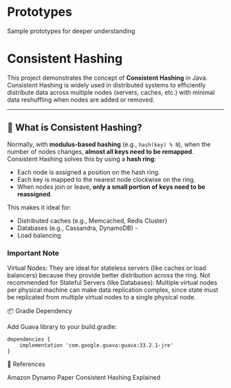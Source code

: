 # Prototypes
Sample prototypes for deeper understanding

# Consistent Hashing

This project demonstrates the concept of **Consistent Hashing** in Java.  
Consistent Hashing is widely used in distributed systems to efficiently distribute data across multiple nodes (servers, caches, etc.) with minimal data reshuffling when nodes are added or removed.

---

## 🔹 What is Consistent Hashing?

Normally, with **modulus-based hashing** (e.g., `hash(key) % N`), when the number of nodes changes, **almost all keys need to be remapped**.  
Consistent Hashing solves this by using a **hash ring**:
- Each node is assigned a position on the hash ring.
- Each key is mapped to the nearest node clockwise on the ring.
- When nodes join or leave, **only a small portion of keys need to be reassigned**.

This makes it ideal for:
- Distributed caches (e.g., Memcached, Redis Cluster)
- Databases (e.g., Cassandra, DynamoDB) - 
- Load balancing

### Important Note
Virtual Nodes: They are ideal for stateless servers (like caches or load balancers) because they provide better distribution across the ring.
Not recommended for Stateful Servers (like Databases): Multiple virtual nodes per physical machine can make data replication complex, since state must be replicated from multiple virtual nodes to a single physical node.

📦 Gradle Dependency

Add Guava library to your build.gradle:

```
dependencies {
    implementation 'com.google.guava:guava:33.2.1-jre'
}
```

📖 References

Amazon Dynamo Paper
Consistent Hashing Explained
